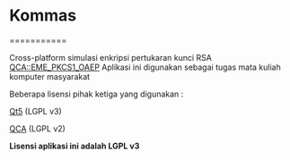 # Kommas
===========

 Cross-platform simulasi enkripsi pertukaran kunci RSA [QCA::EME_PKCS1_OAEP](https://github.com/highfidelity/qca/blob/master/include/QtCrypto/qca_publickey.h#L57)
 Aplikasi ini digunakan sebagai tugas mata kuliah komputer masyarakat
 
 
 Beberapa lisensi pihak ketiga yang digunakan :
 
  [Qt5](https://www.qt.io) (LGPL v3)
  
  [QCA](https://github.com/highfidelity/qca) (LGPL v2)
  
  
 **Lisensi aplikasi ini adalah LGPL v3**
 